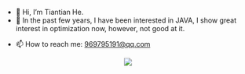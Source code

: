 - 👋 Hi, I’m Tiantian He.
- 👀 In the past few years, I have been interested in JAVA, I show great interest in optimization now, however, not good at it.
<!-- - 🌱 I’m currently learning ...
- 💞️ I’m looking to collaborate on ... -->
- 📫 How to reach me: 969795191@qq.com

<div align=center>
<img src=https://github-readme-stats.vercel.app/api?username=TiantianUpup />
</div>




<!---
TiantianUpup/TiantianUpup is a ✨ special ✨ repository because its `README.md` (this file) appears on your GitHub profile.
You can click the Preview link to take a look at your changes.
--->
